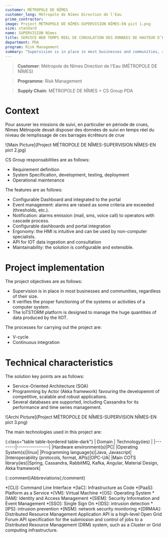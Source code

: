 ```yaml
---
customer: MÉTROPOLE DE NÎMES
customer_long: Métropole de Nîmes Direction de l'Eau
prime_contractor: 
image: Project MÉTROPOLE DE NÎMES-SUPERVISION NÎMES-EN pict 1.png
size: standard
name: SUPERVISION Nîmes
title: SERVICE WEB TEMPS REEL DE CONSULATION DES DONNEES DE HAUTEUR D’EAU DES BARRAGES ECRÊTEURS DE CRUE DE NÎMES
department: PDA
program: Risk Management
summary: "Supervision is in place in most businesses and communities, regardless of their size. It verifies the proper functioning of the systems or activities of a computer system. The IoTSTORM platform is designed to manage the huge quantities of data produced by the IIOT."
---
```


> __Customer__\: Métropole de Nîmes Direction de l'Eau (MÉTROPOLE DE NÎMES)

> __Programme__\: Risk Management

> __Supply Chain__\: MÉTROPOLE DE NÎMES >  CS Group PDA


# Context

Pour assurer les missions de suivi, en particulier en période de crues, Nîmes Métropole devait disposer des données de suivi en temps réel du niveau de remplissage de ces barrages écrêteurs de crue

![Main Picture](Project MÉTROPOLE DE NÎMES-SUPERVISION NÎMES-EN pict 2.jpg)

CS Group responsabilities are as follows:
* Requirement definition
* System Specification, development, testing, deployment
* Operational maintenance


The features are as follows:
* Configurable Dashboard and integrated to the portal
* Event management: alarms are raised as some criteria are exceeded (thresholds, etc.). 
* Notification:  alarms emission (mail, sms, voice call) to operators with cascade process.
* Configurable dashboards and portal integration
* Ergonomy: the HMI is intuitive and can be used by non-computer specialists.
* API for IOT data ingestion and consultation
* Maintainability: the solution is configurable and extensible.

# Project implementation

The project objectives are as follows:
* Supervision is in place in most businesses and communities, regardless of their size. 
* It verifies the proper functioning of the systems or activities of a computer system.
* The IoTSTORM platform is designed to manage the huge quantities of data produced by the IIOT.

The processes for carrying out the project are:
* V-cycle
* Continuous integration

# Technical characteristics

The solution key points are as follows:
* Service-Oriented Architecture (SOA)
* Programming by Actor (Akka framework) favouring the developemnt of competitive, scalable and robust applications.
* Several databases are supported, including Cassandra for its performance and time series management.

![Archi Picture](Project MÉTROPOLE DE NÎMES-SUPERVISION NÎMES-EN pict 3.png)

The main technologies used in this project are:

{:class="table table-bordered table-dark"}
| Domain | Technology(ies) |
|--------|----------------|
|Hardware environment(s)|PC|
|Operating System(s)|linux|
|Programming language(s)|Java, Javascript|
|Interoperability (protocols, format, APIs)|OPC-UA|
|Main COTS library(ies)|Spring, Cassandra, RabbitMQ, Kafka, Angular, Material Design, Akka framework|



{::comment}Abbreviations{:/comment}

*[CLI]: Command Line Interface
*[IaC]: Infrastructure as Code
*[PaaS]: Platform as a Service
*[VM]: Virtual Machine
*[OS]: Operating System
*[IAM]: Identity and Access Management
*[SIEM]: Security Information and Event Management
*[SSO]: Single Sign On
*[IDS]: intrusion detection
*[IPS]: intrusion prevention
*[NSM]: network security monitoring
*[DRMAA]: Distributed Resource Management Application API is a high-level Open Grid Forum API specification for the submission and control of jobs to a Distributed Resource Management (DRM) system, such as a Cluster or Grid computing infrastructure.
